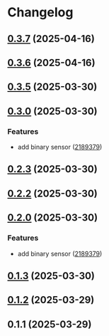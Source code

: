 # Changelog

## [0.3.7](https://github.com/DanielHabenicht/OSHome/compare/v0.3.6...oshome-mqtt-v0.3.7) (2025-04-16)

## [0.3.6](https://github.com/DanielHabenicht/OSHome/compare/v0.3.5...oshome-mqtt-v0.3.6) (2025-04-16)

## [0.3.5](https://github.com/DanielHabenicht/OSHome/compare/v0.3.2...oshome-mqtt-v0.3.5) (2025-03-30)

## [0.3.0](https://github.com/DanielHabenicht/OSHome/compare/oshome-mqtt-v0.2.3...oshome-mqtt-v0.3.0) (2025-03-30)


### Features

* add binary sensor ([2189379](https://github.com/DanielHabenicht/OSHome/commit/218937924b6f09f8bd9962c373a12b567fdad079))

## [0.2.3](https://github.com/DanielHabenicht/OSHome/compare/v0.2.2...oshome-mqtt-v0.2.3) (2025-03-30)

## [0.2.2](https://github.com/DanielHabenicht/OSHome/compare/v0.2.0...oshome-mqtt-v0.2.2) (2025-03-30)

## [0.2.0](https://github.com/DanielHabenicht/OSHome/compare/v0.1.3...oshome-mqtt-v0.2.0) (2025-03-30)


### Features

* add binary sensor ([2189379](https://github.com/DanielHabenicht/OSHome/commit/218937924b6f09f8bd9962c373a12b567fdad079))

## [0.1.3](https://github.com/DanielHabenicht/OSHome/compare/oshome-mqtt-v0.1.2...oshome-mqtt-v0.1.3) (2025-03-30)

## [0.1.2](https://github.com/DanielHabenicht/OSHome/compare/oshome-mqtt-v0.1.1...oshome-mqtt-v0.1.2) (2025-03-29)

## 0.1.1 (2025-03-29)
